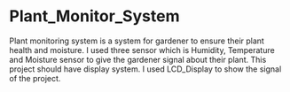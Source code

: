 # Plant_Monitor_System
Plant monitoring system is a system for gardener to ensure their plant health and moisture. I used three sensor which is Humidity, Temperature and Moisture sensor to give the gardener signal about their plant. This project should have display system. I used LCD_Display to show the signal of the project.

